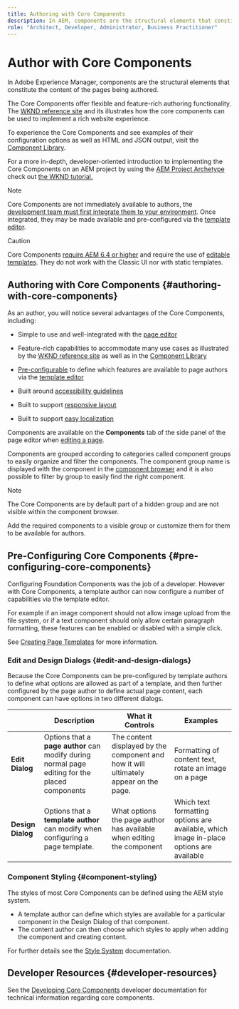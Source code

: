 ```yaml
---
title: Authoring with Core Components
description: In AEM, components are the structural elements that constitute the content of the pages being authored - Core Components offer flexible and feature-rich authoring functionality.
role: "Architect, Developer, Administrator, Business Practitioner"
---
```


# Author with Core Components

In Adobe Experience Manager, components are the structural elements that constitute the content of the pages being authored.

The Core Components offer flexible and feature-rich authoring functionality. The [WKND reference site](https://wknd.site) and its illustrates how the core components can be used to implement a rich website experience.

To experience the Core Components and see examples of their configuration options as well as HTML and JSON output, visit the [Component Library](https://adobe.com/go/aem_cmp_library).

For a more in-depth, developer-oriented introduction to implementing the Core Components on an AEM project by using the [AEM Project Archetype](/help/developing/archetype/overview.md) check out [the WKND tutorial.](https://docs.adobe.com/content/help/en/experience-manager-learn/getting-started-wknd-tutorial-develop/overview.html)

>[!NOTE]
>
>Core Components are not immediately available to authors, the [development team must first integrate them to your environment](/help/get-started/using.md). Once integrated, they may be made available and pre-configured via the [template editor](https://docs.adobe.com/content/help/en/experience-manager-cloud-service/sites/authoring/features/templates.html).

>[!CAUTION]
>
>Core Components [require AEM 6.4 or higher](/help/versions.md) and require the use of [editable templates](https://docs.adobe.com/content/help/en/experience-manager-cloud-service/sites/authoring/features/templates.html). They do not work with the Classic UI nor with static templates.

## Authoring with Core Components {#authoring-with-core-components}

As an author, you will notice several advantages of the Core Components, including:

* Simple to use and well-integrated with the [page editor](https://docs.adobe.com/content/help/en/experience-manager-cloud-service/sites/authoring/fundamentals/editing-content.html)

* Feature-rich capabilities to accommodate many use cases as illustrated by the [WKND reference site](https://wknd.site) as well as in the [Component Library](https://adobe.com/go/aem_cmp_library)

* [Pre-configurable](#pre-configuring-core-components) to define which features are available to page authors via the [template editor](https://docs.adobe.com/content/help/en/experience-manager-cloud-service/sites/authoring/features/templates.html)

* Built around [accessibility guidelines](https://docs.adobe.com/content/help/en/experience-manager-cloud-service/sites/authoring/fundamentals/accessible-content.html)  

* Built to support [responsive layout](https://docs.adobe.com/content/help/en/experience-manager-cloud-service/sites/authoring/features/responsive-layout.html)

* Built to support [easy localization](localization.md)

Components are available on the **Components** tab of the side panel of the page editor when [editing a page](https://docs.adobe.com/content/help/en/experience-manager-cloud-service/sites/authoring/fundamentals/editing-content.html).

Components are grouped according to categories called component groups to easily organize and filter the components. The component group name is displayed with the component in the [component browser](https://docs.adobe.com/content/help/en/experience-manager-cloud-service/sites/authoring/fundamentals/editing-content.html) and it is also possible to filter by group to easily find the right component.

>[!NOTE]
>
>The Core Components are by default part of a hidden group and are not visible within the component browser.
>
>Add the required components to a visible group or customize them for them to be available for authors.

## Pre-Configuring Core Components {#pre-configuring-core-components}

Configuring Foundation Components was the job of a developer. However with Core Components, a template author can now configure a number of capabilities via the template editor.

For example if an image component should not allow image upload from the file system, or if a text component should only allow certain paragraph formatting, these features can be enabled or disabled with a simple click.

See [Creating Page Templates](https://docs.adobe.com/content/help/en/experience-manager-cloud-service/sites/authoring/features/templates.html) for more information.

### Edit and Design Dialogs {#edit-and-design-dialogs}

Because the Core Components can be pre-configured by template authors to define what options are allowed as part of a template, and then further configured by the page author to define actual page content, each component can have options in two different dialogs.

||Description|What it Controls|Examples|
|--- |--- |--- |--- |
|**Edit Dialog**|Options that a **page author** can modify during normal page editing for the placed components|The content displayed by the component and how it will ultimately appear on the page.|Formatting of content text, rotate an image on a page|
|**Design Dialog**|Options that a **template author** can modify when configuring a page template.|What options the page author has available when editing the component|Which text formatting options are available, which image in-place options are available|

### Component Styling {#component-styling}

The styles of most Core Components can be defined using the AEM style system.

* A template author can define which styles are available for a particular component in the Design Dialog of that component.
* The content author can then choose which styles to apply when adding the component and creating content.

For further details see the [Style System](https://docs.adobe.com/content/help/en/experience-manager-cloud-service/sites/authoring/features/style-system.html) documentation.

## Developer Resources {#developer-resources}

See the [Developing Core Components](/help/developing/overview.md) developer documentation for technical information regarding core components.
